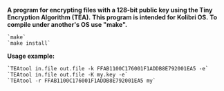 **A program for encrypting files with a 128-bit public key using the Tiny Encryption Algorithm (TEA).**
**This program is intended for Kolibri OS.**
**To compile under another's OS use "make".**

    `make`             
    `make install`
        
**Usage example:**

    `TEAtool in.file out.file -k FFAB1100C176001F1ADDB8E792001EA5 -e`  
    `TEAtool in.file out.file -K my.key -e`
    `TEAtool -r FFAB1100C176001F1ADDB8E792001EA5 my` 
